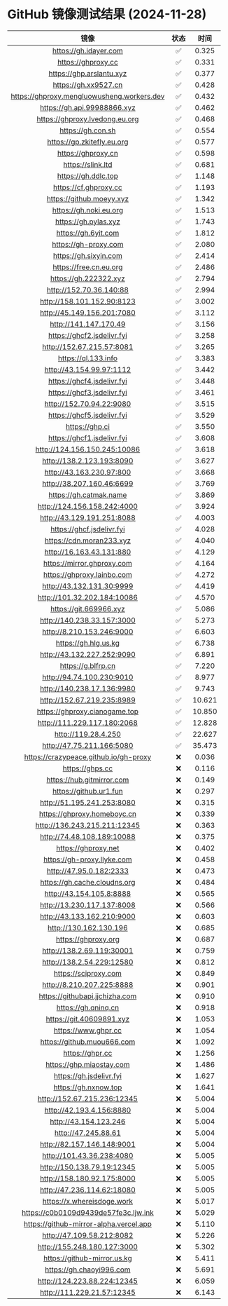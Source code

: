 # GitHub 镜像测试结果 (2024-11-28)

|  镜像  |  状态  |  时间  |
| :----: | :----: | :----: |
| https://gh.idayer.com | ✅ | 0.325 |
| https://ghproxy.cc | ✅ | 0.331 |
| https://ghp.arslantu.xyz | ✅ | 0.377 |
| https://gh.xx9527.cn | ✅ | 0.428 |
| https://ghproxy.mengluowusheng.workers.dev | ✅ | 0.432 |
| https://gh.api.99988866.xyz | ✅ | 0.462 |
| https://ghproxy.lvedong.eu.org | ✅ | 0.468 |
| https://gh.con.sh | ✅ | 0.554 |
| https://gp.zkitefly.eu.org | ✅ | 0.577 |
| https://ghproxy.cn | ✅ | 0.598 |
| https://slink.ltd | ✅ | 0.681 |
| https://gh.ddlc.top | ✅ | 1.148 |
| https://cf.ghproxy.cc | ✅ | 1.193 |
| https://github.moeyy.xyz | ✅ | 1.342 |
| https://gh.noki.eu.org | ✅ | 1.513 |
| https://gh.pylas.xyz | ✅ | 1.743 |
| https://gh.6yit.com | ✅ | 1.812 |
| https://gh-proxy.com | ✅ | 2.080 |
| https://gh.sixyin.com | ✅ | 2.414 |
| https://free.cn.eu.org | ✅ | 2.486 |
| https://gh.222322.xyz | ✅ | 2.794 |
| http://152.70.36.140:88 | ✅ | 2.994 |
| http://158.101.152.90:8123 | ✅ | 3.002 |
| http://45.149.156.201:7080 | ✅ | 3.112 |
| http://141.147.170.49 | ✅ | 3.156 |
| https://ghcf2.jsdelivr.fyi | ✅ | 3.258 |
| http://152.67.215.57:8081 | ✅ | 3.265 |
| https://ql.133.info | ✅ | 3.383 |
| http://43.154.99.97:1112 | ✅ | 3.442 |
| https://ghcf4.jsdelivr.fyi | ✅ | 3.448 |
| https://ghcf3.jsdelivr.fyi | ✅ | 3.461 |
| http://152.70.94.22:9080 | ✅ | 3.515 |
| https://ghcf5.jsdelivr.fyi | ✅ | 3.529 |
| https://ghp.ci | ✅ | 3.550 |
| https://ghcf1.jsdelivr.fyi | ✅ | 3.608 |
| http://124.156.150.245:10086 | ✅ | 3.618 |
| http://138.2.123.193:8090 | ✅ | 3.627 |
| http://43.163.230.97:800 | ✅ | 3.668 |
| http://38.207.160.46:6699 | ✅ | 3.769 |
| https://gh.catmak.name | ✅ | 3.869 |
| http://124.156.158.242:4000 | ✅ | 3.924 |
| http://43.129.191.251:8088 | ✅ | 4.003 |
| https://ghcf.jsdelivr.fyi | ✅ | 4.028 |
| https://cdn.moran233.xyz | ✅ | 4.040 |
| http://16.163.43.131:880 | ✅ | 4.129 |
| https://mirror.ghproxy.com | ✅ | 4.164 |
| https://ghproxy.lainbo.com | ✅ | 4.272 |
| http://43.132.131.30:9999 | ✅ | 4.419 |
| http://101.32.202.184:10086 | ✅ | 4.570 |
| https://git.669966.xyz | ✅ | 5.086 |
| http://140.238.33.157:3000 | ✅ | 5.273 |
| http://8.210.153.246:9000 | ✅ | 6.603 |
| https://gh.hlg.us.kg | ✅ | 6.738 |
| http://43.132.227.252:9090 | ✅ | 6.891 |
| https://g.blfrp.cn | ✅ | 7.220 |
| http://94.74.100.230:9010 | ✅ | 8.977 |
| http://140.238.17.136:9980 | ✅ | 9.743 |
| http://152.67.219.235:8989 | ✅ | 10.621 |
| https://ghproxy.cianogame.top | ✅ | 10.850 |
| http://111.229.117.180:2068 | ✅ | 12.828 |
| http://119.28.4.250 | ✅ | 22.627 |
| http://47.75.211.166:5080 | ✅ | 35.473 |
| https://crazypeace.github.io/gh-proxy | ❌ | 0.036 |
| https://ghps.cc | ❌ | 0.116 |
| https://hub.gitmirror.com | ❌ | 0.149 |
| https://github.ur1.fun | ❌ | 0.297 |
| http://51.195.241.253:8080 | ❌ | 0.315 |
| https://ghproxy.homeboyc.cn | ❌ | 0.339 |
| http://136.243.215.211:12345 | ❌ | 0.363 |
| http://74.48.108.189:10088 | ❌ | 0.375 |
| https://ghproxy.net | ❌ | 0.402 |
| https://gh-proxy.llyke.com | ❌ | 0.458 |
| http://47.95.0.182:2333 | ❌ | 0.473 |
| https://gh.cache.cloudns.org | ❌ | 0.484 |
| http://43.154.105.8:8888 | ❌ | 0.565 |
| http://13.230.117.137:8008 | ❌ | 0.566 |
| http://43.133.162.210:9000 | ❌ | 0.603 |
| http://130.162.130.196 | ❌ | 0.685 |
| https://ghproxy.org | ❌ | 0.687 |
| http://138.2.69.119:30001 | ❌ | 0.759 |
| http://138.2.54.229:12580 | ❌ | 0.812 |
| https://sciproxy.com | ❌ | 0.849 |
| http://8.210.207.225:8888 | ❌ | 0.901 |
| https://githubapi.jjchizha.com | ❌ | 0.910 |
| https://gh.qninq.cn | ❌ | 0.918 |
| https://git.40609891.xyz | ❌ | 1.053 |
| https://www.ghpr.cc | ❌ | 1.054 |
| https://github.muou666.com | ❌ | 1.092 |
| https://ghpr.cc | ❌ | 1.256 |
| https://ghp.miaostay.com | ❌ | 1.486 |
| https://gh.jsdelivr.fyi | ❌ | 1.627 |
| https://gh.nxnow.top | ❌ | 1.641 |
| http://152.67.215.236:12345 | ❌ | 5.004 |
| http://42.193.4.156:8880 | ❌ | 5.004 |
| http://43.154.123.246 | ❌ | 5.004 |
| http://47.245.88.61 | ❌ | 5.004 |
| http://82.157.146.148:9001 | ❌ | 5.004 |
| http://101.43.36.238:4080 | ❌ | 5.005 |
| http://150.138.79.19:12345 | ❌ | 5.005 |
| http://158.180.92.175:8000 | ❌ | 5.005 |
| http://47.236.114.62:18080 | ❌ | 5.005 |
| https://x.whereisdoge.work | ❌ | 5.017 |
| https://c0b0109d9439de57fe3c.ljw.ink | ❌ | 5.029 |
| https://github-mirror-alpha.vercel.app | ❌ | 5.110 |
| http://47.109.58.212:8082 | ❌ | 5.226 |
| http://155.248.180.127:3000 | ❌ | 5.302 |
| https://github-mirror.us.kg | ❌ | 5.411 |
| https://gh.chaoyi996.com | ❌ | 5.691 |
| http://124.223.88.224:12345 | ❌ | 6.059 |
| http://111.229.21.57:12345 | ❌ | 6.143 |
